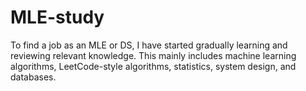 # MLE-study
To find a job as an MLE or DS, I have started gradually learning and reviewing relevant knowledge. This mainly includes machine learning algorithms, LeetCode-style algorithms, statistics, system design, and databases.
